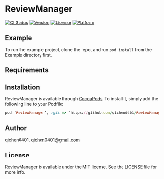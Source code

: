 # ReviewManager

[![CI Status](https://img.shields.io/travis/qichen0401/ReviewManager.svg?style=flat)](https://travis-ci.org/qichen0401/ReviewManager)
[![Version](https://img.shields.io/cocoapods/v/ReviewManager.svg?style=flat)](https://cocoapods.org/pods/ReviewManager)
[![License](https://img.shields.io/cocoapods/l/ReviewManager.svg?style=flat)](https://cocoapods.org/pods/ReviewManager)
[![Platform](https://img.shields.io/cocoapods/p/ReviewManager.svg?style=flat)](https://cocoapods.org/pods/ReviewManager)

## Example

To run the example project, clone the repo, and run `pod install` from the Example directory first.

## Requirements

## Installation

ReviewManager is available through [CocoaPods](https://cocoapods.org). To install
it, simply add the following line to your Podfile:

```ruby
pod ‘ReviewManager’, :git => ‘https://github.com/qichen0401/ReviewManager.git’
```

## Author

qichen0401, qichen0401@gmail.com

## License

ReviewManager is available under the MIT license. See the LICENSE file for more info.
